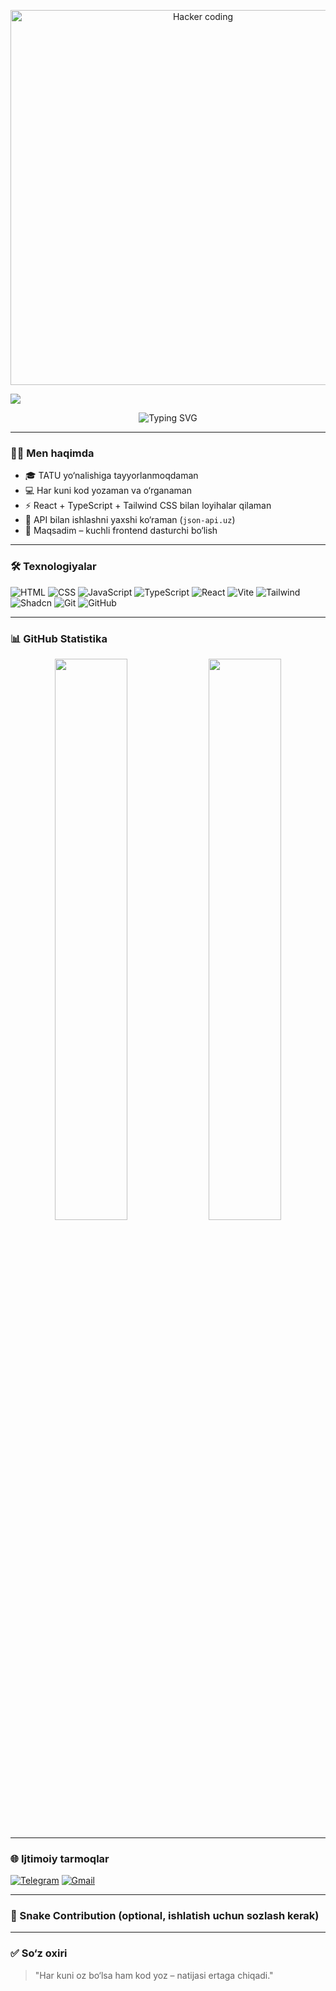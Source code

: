 <!-- Hacker-style GIF -->
<p align="center">
  <img src="https://media.giphy.com/media/qgQUggAC3Pfv687qPC/giphy.gif" width="600" alt="Hacker coding" />
</p>

<!-- Profil banner -->
<img src="https://capsule-render.vercel.app/api?type=waving&color=0:fc4a1a,100:f7b733&height=200&section=header&text=Toshmuhammad%20Rafiqov&fontSize=40&fontAlignY=35&desc=Frontend%20Developer%20|%20React%20%26%20Tailwind%20Fan&descAlignY=55&animation=fadeIn" />

<p align="center">
  <img src="https://readme-typing-svg.demolab.com?font=Fira+Code&size=22&pause=1000&center=true&vCenter=true&width=435&lines=Salom%2C+men+Toshmuhammad+Rafiqov;Frontend+developer;React%2C+Tailwind%2C+Shadcn+fanati;API+orqali+loyihalar+yarataman;Xush+kelibsiz+GitHub'imga!" alt="Typing SVG" />
</p>

---

### 🧑‍💻 Men haqimda

- 🎓 TATU yo‘nalishiga tayyorlanmoqdaman  
- 💻 Har kuni kod yozaman va o‘rganaman  
- ⚡ React + TypeScript + Tailwind CSS bilan loyihalar qilaman  
- 🔌 API bilan ishlashni yaxshi ko‘raman (`json-api.uz`)  
- 🎯 Maqsadim – kuchli frontend dasturchi bo‘lish

---

### 🛠️ Texnologiyalar

![HTML](https://img.shields.io/badge/HTML-E34F26?style=for-the-badge&logo=html5&logoColor=white)
![CSS](https://img.shields.io/badge/CSS-1572B6?style=for-the-badge&logo=css3&logoColor=white)
![JavaScript](https://img.shields.io/badge/JS-F7DF1E?style=for-the-badge&logo=javascript&logoColor=black)
![TypeScript](https://img.shields.io/badge/TS-3178C6?style=for-the-badge&logo=typescript)
![React](https://img.shields.io/badge/React-61DAFB?style=for-the-badge&logo=react)
![Vite](https://img.shields.io/badge/Vite-646CFF?style=for-the-badge&logo=vite)
![Tailwind](https://img.shields.io/badge/Tailwind-38B2AC?style=for-the-badge&logo=tailwind-css)
![Shadcn](https://img.shields.io/badge/Shadcn-black?style=for-the-badge)
![Git](https://img.shields.io/badge/Git-F05032?style=for-the-badge&logo=git)
![GitHub](https://img.shields.io/badge/GitHub-181717?style=for-the-badge&logo=github)

---

### 📊 GitHub Statistika

<p align="center">
  <img src="https://github-readme-stats.vercel.app/api?username=toshmuhammad&show_icons=true&theme=radical&border_radius=15" width="48%"/>
  <img src="https://github-readme-stats.vercel.app/api/top-langs/?username=toshmuhammad&layout=compact&theme=radical&border_radius=15" width="48%"/>
</p>

---

### 🌐 Ijtimoiy tarmoqlar

[![Telegram](https://img.shields.io/badge/Telegram-26A5E4?style=for-the-badge&logo=telegram&logoColor=white)](https://t.me/toshmuhammad_rafiqov)
[![Gmail](https://img.shields.io/badge/Gmail-D14836?style=for-the-badge&logo=gmail&logoColor=white)](mailto:email@gmail.com)

---

### 🐍 Snake Contribution (optional, ishlatish uchun sozlash kerak)

<!--
![Snake animation](https://github.com/toshmuhammad/toshmuhammad/blob/output/github-contribution-grid-snake.svg)
-->

---

### ✅ So‘z oxiri

> "Har kuni oz bo‘lsa ham kod yoz – natijasi ertaga chiqadi."

